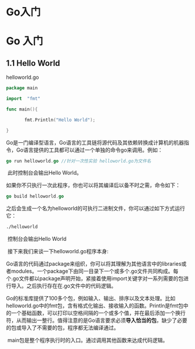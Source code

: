 # Go入门


# Go 入门

## 1.1 Hello World

helloworld.go

```go
package main

import  "fmt"

func main(){

​		fmt.Println("Hello World");

}
```

​	Go是一门编译型语言，Go语言的工具链将源代码及其依赖转换成计算机的机器指令，Go语言提供的工具都可以通过一个单独的命令go来调用。例如：

```go
go run helloworld.go //针对一次性实验 helloworld.go为文件名
```

​	此时控制台会输出Hello World。

​	如果你不只执行一次此程序，你也可以将其编译后以备不时之需，命令如下：

```go
go build helloworld.go
```

​	之后会生成一个名为helloworld的可执行二进制文件，你可以通过如下方式运行它：

```bash
./helloworld
```

​	控制台会输出Hello World

​	接下来我们来谈一下helloworld.go程序本身:

​	Go语言的代码通过package来组织，你可以将其理解为其他语言中的libraries或者modules。一个package下由同一目录下一个或多个.go文件共同构成。每个.go文件都以package声明开始，紧接着使用import关键字对一系列需要的包进行导入。之后执行存在在.go文件中的代码逻辑。

​	Go的标准库提供了100多个包，例如输入、输出、排序以及文本处理。比如helloworld.go中的fmt包，含有格式化输出、接收输入的函数。Println是fmt包中的一个基础函数，可以打印以空格间隔的一个或多个值，并在最后添加一个换行符，从而输出一整行。值得注意的是Go语言要求必须**导入恰当的包**，缺少了必要的包或导入了不需要的包，程序都无法编译通过。

​	main包是整个程序执行时的入口。通过调用其他函数来达成代码逻辑。

​	


